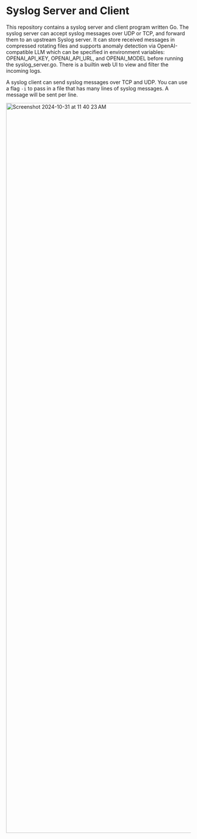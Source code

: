 # Syslog Server and Client

This repository contains a syslog server and client program written Go.
The syslog server can accept syslog messages over UDP or TCP, and forward them to an upstream Syslog server. 
It can store received messages in compressed rotating files and supports anomaly detection via OpenAI-compatible LLM
which can be specified in environment variables: OPENAI_API_KEY, OPENAI_API_URL, and OPENAI_MODEL before running
the syslog_server.go. There is a builtin web UI to view and filter the incoming logs.

A syslog client can send syslog messages over TCP and UDP. You can use a flag `-i` to pass in a file that has
many lines of syslog messages. A message will be sent per line.

<img width="1988" alt="Screenshot 2024-10-31 at 11 40 23 AM" src="https://github.com/user-attachments/assets/cecf7b43-91b9-4b88-8211-d68e278835e3">
